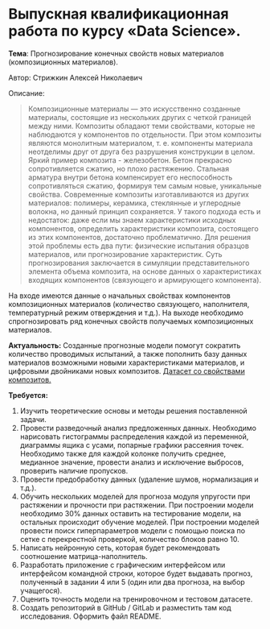 # Выпускная квалификационная работа по курсу «Data Science».
**Тема**: Прогнозирование конечных свойств новых материалов
(композиционных материалов).

Автор: Стрижкин Алексей Николаевич

Описание:
> Композиционные материалы — это искусственно созданные материалы, состоящие из нескольких других с четкой границей между ними.
Композиты обладают теми свойствами, которые не наблюдаются у
компонентов по отдельности. При этом композиты являются монолитным
материалом, т. е. компоненты материала неотделимы друг от друга без
разрушения конструкции в целом. Яркий пример композита - железобетон.
Бетон прекрасно сопротивляется сжатию, но плохо растяжению. Стальная
арматура внутри бетона компенсирует его неспособность сопротивляться
сжатию, формируя тем самым новые, уникальные свойства. Современные
композиты изготавливаются из других материалов: полимеры, керамика,
стеклянные и углеродные волокна, но данный принцип сохраняется. У такого
подхода есть и недостаток: даже если мы знаем характеристики исходных
компонентов, определить характеристики композита, состоящего из этих
компонентов, достаточно проблематично. Для решения этой проблемы есть
два пути: физические испытания образцов материалов, или прогнозирование
характеристик. Суть прогнозирования заключается в симуляции
представительного элемента объема композита, на основе данных о
характеристиках входящих компонентов (связующего и армирующего
компонента).

На входе имеются данные о начальных свойствах компонентов
композиционных материалов (количество связующего, наполнителя,
температурный режим отверждения и т.д.). 
На выходе необходимо
спрогнозировать ряд конечных свойств получаемых композиционных
материалов.

**Актуальность:** Созданные прогнозные модели помогут сократить
количество проводимых испытаний, а также пополнить базу данных
материалов возможными новыми характеристиками материалов, и
цифровыми двойниками новых композитов.
[Датасет со свойствами композитов.](data_composite)

**Требуется:**
1. Изучить теоретические основы и методы решения поставленной задачи.
2. Провести разведочный анализ предложенных данных. Необходимо
нарисовать гистограммы распределения каждой из переменной, диаграммы
ящика с усами, попарные графики рассеяния точек. Необходимо также для
каждой колонке получить среднее, медианное значение, провести анализ и
исключение выбросов, проверить наличие пропусков.
3. Провести предобработку данных (удаление шумов, нормализация и
т.д.).
4. Обучить нескольких моделей для прогноза модуля упругости при
растяжении и прочности при растяжении. При построении модели
необходимо 30% данных оставить на тестирование модели, на остальных
происходит обучение моделей. При построении моделей провести поиск
гиперпараметров модели с помощью поиска по сетке с перекрестной
проверкой, количество блоков равно 10.
5. Написать нейронную сеть, которая будет рекомендовать
соотношение матрица-наполнитель.
6. Разработать приложение с графическим интерфейсом или
интерфейсом командной строки, которое будет выдавать прогноз,
полученный в задании 4 или 5 (один или два прогноза, на выбор учащегося).
7. Оценить точность модели на тренировочном и тестовом датасете.
8. Создать репозиторий в GitHub / GitLab и разместить там код
исследования. Оформить файл README.
